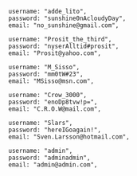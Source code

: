     username: "adde_lito",
    password: "sunshine0nAcloudyDay",
    email: "no_sunshine@gmail.com",

    username: "Prosit_the_third",
    password: "nyserAlltid#prosit",
    email: "Prosit@yahoo.com",

    username: "M_Sisso",
    password: "mm0tW#23",
    email: "MSisso@msn.com",

    username: "Crow_3000",
    password: "enoDp8tvw!p=",
    email: "C.R.O.W@mail.com",

    username: "Slars",
    password: "hereIGoagain!",
    email: "Sven.Larsson@hotmail.com",

    username: "admin",
    password: "adminadmin",
    email: "admin@admin.com",
